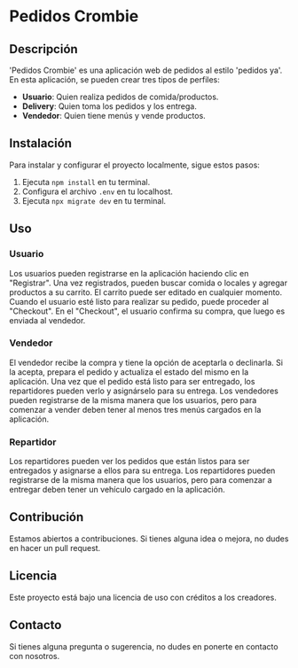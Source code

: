 # Pedidos Crombie

## Descripción
'Pedidos Crombie' es una aplicación web de pedidos al estilo 'pedidos ya'. En esta aplicación, se pueden crear tres tipos de perfiles: 
- **Usuario**: Quien realiza pedidos de comida/productos.
- **Delivery**: Quien toma los pedidos y los entrega.
- **Vendedor**: Quien tiene menús y vende productos.

## Instalación
Para instalar y configurar el proyecto localmente, sigue estos pasos:
1. Ejecuta `npm install` en tu terminal.
2. Configura el archivo `.env` en tu localhost.
3. Ejecuta `npx migrate dev` en tu terminal.

## Uso

### Usuario
Los usuarios pueden registrarse en la aplicación haciendo clic en "Registrar". Una vez registrados, pueden buscar comida o locales y agregar productos a su carrito. El carrito puede ser editado en cualquier momento. Cuando el usuario esté listo para realizar su pedido, puede proceder al "Checkout". En el "Checkout", el usuario confirma su compra, que luego es enviada al vendedor.

### Vendedor
El vendedor recibe la compra y tiene la opción de aceptarla o declinarla. Si la acepta, prepara el pedido y actualiza el estado del mismo en la aplicación. Una vez que el pedido está listo para ser entregado, los repartidores pueden verlo y asignárselo para su entrega. Los vendedores pueden registrarse de la misma manera que los usuarios, pero para comenzar a vender deben tener al menos tres menús cargados en la aplicación.

### Repartidor
Los repartidores pueden ver los pedidos que están listos para ser entregados y asignarse a ellos para su entrega. Los repartidores pueden registrarse de la misma manera que los usuarios, pero para comenzar a entregar deben tener un vehículo cargado en la aplicación.

## Contribución
Estamos abiertos a contribuciones. Si tienes alguna idea o mejora, no dudes en hacer un pull request.

## Licencia
Este proyecto está bajo una licencia de uso con créditos a los creadores.

## Contacto
Si tienes alguna pregunta o sugerencia, no dudes en ponerte en contacto con nosotros.
